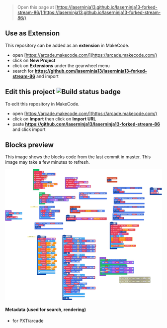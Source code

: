  


> Open this page at [https://laserninja13.github.io/laserninja13-forked-stream-86/](https://laserninja13.github.io/laserninja13-forked-stream-86/)

## Use as Extension

This repository can be added as an **extension** in MakeCode.

* open [https://arcade.makecode.com/](https://arcade.makecode.com/)
* click on **New Project**
* click on **Extensions** under the gearwheel menu
* search for **https://github.com/laserninja13/laserninja13-forked-stream-86** and import

## Edit this project ![Build status badge](https://github.com/laserninja13/laserninja13-forked-stream-86/workflows/MakeCode/badge.svg)

To edit this repository in MakeCode.

* open [https://arcade.makecode.com/](https://arcade.makecode.com/)
* click on **Import** then click on **Import URL**
* paste **https://github.com/laserninja13/laserninja13-forked-stream-86** and click import

## Blocks preview

This image shows the blocks code from the last commit in master.
This image may take a few minutes to refresh.

![A rendered view of the blocks](https://github.com/laserninja13/laserninja13-forked-stream-86/raw/master/.github/makecode/blocks.png)

#### Metadata (used for search, rendering)

* for PXT/arcade
<script src="https://makecode.com/gh-pages-embed.js"></script><script>makeCodeRender("{{ site.makecode.home_url }}", "{{ site.github.owner_name }}/{{ site.github.repository_name }}");</script>
